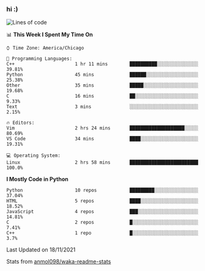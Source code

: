 ### hi :)

<!--START_SECTION:waka-->
![Lines of code](https://img.shields.io/badge/From%20Hello%20World%20I%27ve%20Written-886754%20lines%20of%20code-blue)

📊 **This Week I Spent My Time On** 

```text
⌚︎ Time Zone: America/Chicago

💬 Programming Languages: 
C++                      1 hr 11 mins        ██████████░░░░░░░░░░░░░░░   39.81% 
Python                   45 mins             ██████░░░░░░░░░░░░░░░░░░░   25.38% 
Other                    35 mins             █████░░░░░░░░░░░░░░░░░░░░   19.68% 
C                        16 mins             ██░░░░░░░░░░░░░░░░░░░░░░░   9.33% 
Text                     3 mins              ░░░░░░░░░░░░░░░░░░░░░░░░░   2.15%

🔥 Editors: 
Vim                      2 hrs 24 mins       ████████████████████░░░░░   80.69% 
VS Code                  34 mins             ████░░░░░░░░░░░░░░░░░░░░░   19.31%

💻 Operating System: 
Linux                    2 hrs 58 mins       █████████████████████████   100.0%

```

**I Mostly Code in Python** 

```text
Python                   10 repos            █████████░░░░░░░░░░░░░░░░   37.04% 
HTML                     5 repos             ████░░░░░░░░░░░░░░░░░░░░░   18.52% 
JavaScript               4 repos             ███░░░░░░░░░░░░░░░░░░░░░░   14.81% 
C                        2 repos             █░░░░░░░░░░░░░░░░░░░░░░░░   7.41% 
C++                      1 repo              █░░░░░░░░░░░░░░░░░░░░░░░░   3.7%

```



 Last Updated on 18/11/2021
<!--END_SECTION:waka-->

Stats from [anmol098/waka-readme-stats](https://github.com/anmol098/waka-readme-stats)